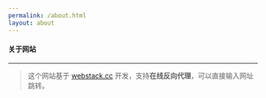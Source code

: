 ```yaml
---
permalink: /about.html
layout: about
---
```


#### 关于网站

--- 

> 这个网站基于 [webstack.cc](https://webstack.cc/cn/index.html) 开发，支持**在线反向代理**，可以直接输入网址跳转。
